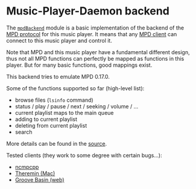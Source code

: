 Music-Player-Daemon backend
===========================

The [`mpdBackend`](https://github.com/albertz/music-player/blob/master/mpdBackend.py) module is a basic implementation of the backend of the [MPD protocol](http://www.musicpd.org/doc/protocol/) for this music player. It means that any [MPD client](http://mpd.wikia.com/wiki/Clients) can connect to this music player and control it.

Note that MPD and this music player have a fundamental different design, thus not all MPD functions can perfectly be mapped as functions in this player. But for many basic functions, good mappings exist.

This backend tries to emulate MPD 0.17.0.

Some of the functions supported so far (high-level list):

* browse files (`lsinfo` command)
* status / play / pause / next / seeking / volume / ...
* current playlist maps to the main queue
* adding to current playlist
* deleting from current playlist 
* search 

More details can be found in the [source](https://github.com/albertz/music-player/blob/master/mpdBackend.py).

Tested clients (they work to some degree with certain bugs...):

* [ncmpcpp](http://mpd.wikia.com/wiki/Client:Ncmpcpp)
* [Theremin (Mac)](https://github.com/TheStalwart/Theremin)
* [Groove Basin (web)](https://github.com/superjoe30/groovebasin)


